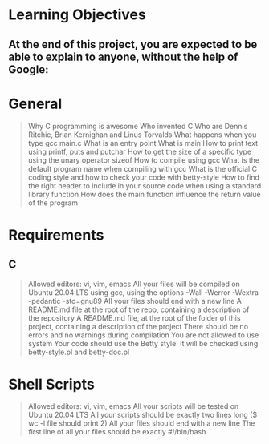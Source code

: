 # Learning Objectives
## At the end of this project, you are expected to be able to explain to anyone, without the help of Google:

# General
> Why C programming is awesome
> Who invented C
> Who are Dennis Ritchie, Brian Kernighan and Linus Torvalds
> What happens when you type gcc main.c
> What is an entry point
> What is main
> How to print text using printf, puts and putchar
> How to get the size of a specific type using the unary operator sizeof
> How to compile using gcc
> What is the default program name when compiling with gcc
> What is the official C coding style and how to check your code with betty-style
> How to find the right header to include in your source code when using a standard library function
> How does the main function influence the return value of the program

# Requirements
## C
> Allowed editors: vi, vim, emacs
> All your files will be compiled on Ubuntu 20.04 LTS using gcc, using the options -Wall -Werror -Wextra -pedantic -std=gnu89
> All your files should end with a new line
> A README.md file at the root of the repo, containing a description of the repository
> A README.md file, at the root of the folder of this project, containing a description of the project
> There should be no errors and no warnings during compilation
> You are not allowed to use system
> Your code should use the Betty style. It will be checked using betty-style.pl and betty-doc.pl

# Shell Scripts
> Allowed editors: vi, vim, emacs
> All your scripts will be tested on Ubuntu 20.04 LTS
> All your scripts should be exactly two lines long ($ wc -l file should print 2)
> All your files should end with a new line
> The first line of all your files should be exactly #!/bin/bash
